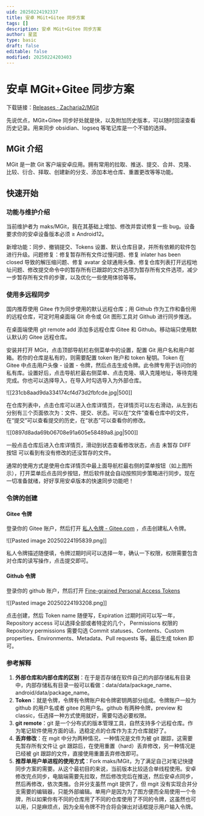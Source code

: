 ```yaml
---
uid: 20250224192337
title: 安卓 MGit+Gitee 同步方案
tags: []
description: 安卓 MGit+Gitee 同步方案
author: 星蓝
type: basic
draft: false
editable: false
modified: 20250224203403
---
```


# 安卓 MGit+Gitee 同步方案

下载链接：[Releases · Zacharia2/MGit](https://github.com/Zacharia2/MGit/releases)

先说优点，MGit+Gitee 同步好处就是快，以及附加历史版本，可以随时回滚查看历史记录。用来同步 obsidian、logseq 等笔记库是一个不错的选择。

## MGit 介绍

MGit 是一款 Git 客户端安卓应用。拥有常用的拉取、推送、提交、合并、克隆、比较、衍合、择取、创建新的分支、添加本地仓库、重置更改等等功能。

## 快速开始

### 功能与维护介绍

当前维护者为 maks/MGit，我在其基础上增加、修改并尝试修复一些 bug。设备要求你的安卓设备版本必须 ≥ Android12。

新增功能：同步、撤销提交、Tokens 设置、默认仓库目录，并所有依赖的软件包进行升级。问题修复：修复暂存所有文件过慢问题、修复 inlater has been closed 导致的解压缩问题、修复 avatar 全球通用头像、修复仓库列表打开远程地址问题、修改提交命令中的暂存所有已跟踪的文件选项为暂存所有文件选项，减少一步暂存所有文件的步骤，以及优化一些使用体验等等。

### 使用多远程同步

国内推荐使用 Gitee 作为同步使用的默认远程仓库；用 Github 作为工作和备份用的远程仓库，可定时用桌面端 Git 命令或 Git 图形工具对 Github 进行同步推送。

在桌面端使用 git remote add 添加多远程仓库 Gitee 和 Github。移动端只使用默认默认的 Gitee 远程仓库。

安装并打开 MGit，点击顶部导航栏右侧菜单中的设置，配置 Git 用户名和用户邮箱。若你的仓库是私有的，则需要配置 token 账户和 token 秘钥。Token 在 Gitee 中点击用户头像 - 设置 - 令牌，然后点击生成令牌。此令牌专用于访问你的私有库。设置好后，点击导航栏最右侧菜单、点击克隆、填入克隆地址，等待克隆完成。你也可以选择导入，在导入时勾选导入为外部仓库。

![[231cb8aad9da334174cf4d73d2fbfcde.jpg|500]]

在仓库列表中，点击仓库可以进入仓库详情页，在详情页可以左右滑动，从左到右分别有三个页面依次为：文件、提交、状态。可以在“文件”查看仓库中的文件，在“提交”可以查看提交的历史，在“状态”可以查看你的修改。

![[0897d8ada69b06708e91a605e58489a8.jpg|500]]

一般点击仓库后进入仓库详情页，滑动到状态查看修改状态，点击 未暂存 DIFF 按钮 可以看到有没有修改的还没暂存的文件。

通常的使用方式是使用仓库详情页中最上面导航栏最右侧的菜单按钮（如上图所示），打开菜单后点击同步按钮，然后软件就会自动按照同步策略进行同步。现在一切准备就绪，好好享用安卓版本的快速同步功能吧！

### 令牌的创建

#### Gitee 令牌

登录你的 Gitee 账户，然后打开 [私人令牌 - Gitee.com](https://gitee.com/profile/personal_access_tokens) ，点击创建私人令牌。

![[Pasted image 20250224195839.png]]

私人令牌描述随便填，令牌过期时间可以选择一年，确认一下权限，权限需要包含对仓库的读写操作，点击提交即可。

#### Github 令牌

登录你的 github 账户，然后打开 [Fine-grained Personal Access Tokens](https://github.com/settings/personal-access-tokens)

![[Pasted image 20250224193208.png]]

点击创建，然后 Token name 随便写，Expiration 过期时间可以写一年，Repository access 可以选择全部或者特定的几个， Permissions 权限的 Repository permissions 需要勾选 Commit statuses、Contents、Custom properties、Environments、Metadata、Pull requests 等。最后生成 token 即可。

### 参考解释

1. **外部仓库和内部仓库的区别**：在于是否存储在软件自己的内部存储私有目录中，内部存储私有目录一般可以看做：data/data/package_name、android/data/package_name。
2. **Token**：就是令牌，令牌有令牌账户和令牌密钥两部分组成。令牌账户一般为 github 的用户名或者 gitee 的用户名。github 有两种令牌，preview 和 classic，任选择一种方式使用就好，需要勾选必要权限。
3. **git remote**：git 是一个分布式的版本管理工具，自然支持多个远程仓库。作为笔记软件使用方面的话，选稳定点的仓库作为主力仓库就好了。
4. **丢弃修改**：在 mgit 中分为两种情况，一种情况是文件为被 git 跟踪，这需要先暂存所有文件让 git 跟踪后，在使用重置（hard）丢弃修改，另一种情况是已经被 git 跟踪的文件，直接使用重置丢弃修改即可。
5. **推荐单用户单进程的使用方式**：Fork maks/MGit，为了满足自己对笔记快捷同步方案的需要。从这个最初目的来说，当前版本比较适合单线程使用。安卓修改完点同步，电脑端需要先拉取，然后修改完后在推送，然后安卓点同步，然后再修改，依次类推。合并分支虽然 mgit 提供了，但 mgit 没有实现合并分支需要的编辑器，只能外部编辑。单用户是因为为了图方便而全局使用一个令牌，所以如果你有不同的仓库用了不同的仓库使用了不同的令牌，这虽然也可以用，只是麻烦点，因为全局令牌不符合将会弹出对话框提示用户输入令牌。